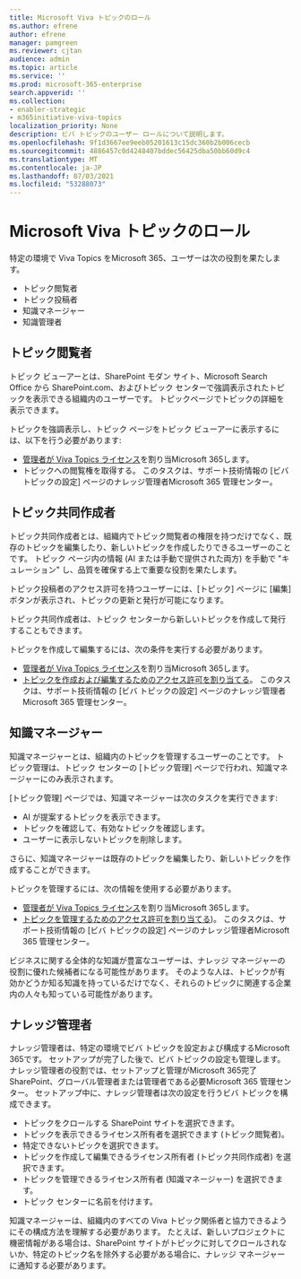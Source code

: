 ```yaml
---
title: Microsoft Viva トピックのロール
ms.author: efrene
author: efrene
manager: pamgreen
ms.reviewer: cjtan
audience: admin
ms.topic: article
ms.service: ''
ms.prod: microsoft-365-enterprise
search.appverid: ''
ms.collection:
- enabler-strategic
- m365initiative-viva-topics
localization_priority: None
description: ビバ トピックのユーザー ロールについて説明します。
ms.openlocfilehash: 9f1d3667ee9eeb05201613c15dc360b2b006cecb
ms.sourcegitcommit: 4886457c0d4248407bddec56425dba50bb60d9c4
ms.translationtype: MT
ms.contentlocale: ja-JP
ms.lasthandoff: 07/03/2021
ms.locfileid: "53288073"
---
```

# <a name="microsoft-viva-topics-roles"></a>Microsoft Viva トピックのロール 

特定の環境で Viva Topics をMicrosoft 365、ユーザーは次の役割を果たします。

- トピック閲覧者
- トピック投稿者
- 知識マネージャー
- 知識管理者

## <a name="topic-viewer"></a>トピック閲覧者

トピック ビューアーとは、SharePoint モダン サイト、Microsoft Search Office から SharePoint.com、およびトピック センターで強調表示されたトピックを表示できる組織内のユーザーです。 トピックページでトピックの詳細を表示できます。 

トピックを強調表示し、トピック ページをトピック ビューアーに表示するには、以下を行う必要があります:

- [管理者が Viva Topics ライセンス](./set-up-topic-experiences.md#assign-licenses)を割り当Microsoft 365します。
- トピックへの閲覧権を取得する。 このタスクは、サポート技術情報の [ビバ トピックの設定] ページのナレッジ管理者Microsoft 365 管理センター。

## <a name="topic-contributors"></a>トピック共同作成者

トピック共同作成者とは、組織内でトピック閲覧者の権限を持つだけでなく、既存のトピックを編集したり、新しいトピックを作成したりできるユーザーのことです。 トピック ページ内の情報 (AI または手動で提供された両方) を手動で "キュレーション" し、品質を確保する上で重要な役割を果たします。

トピック投稿者のアクセス許可を持つユーザーには、[トピック] ページに [編集] ボタンが表示され、トピックの更新と発行が可能になります。

トピック共同作成者は、トピック センターから新しいトピックを作成して発行することもできます。

トピックを作成して編集するには、次の条件を実行する必要があります。

- [管理者が Viva Topics ライセンス](./set-up-topic-experiences.md#assign-licenses)を割り当Microsoft 365します。
- [トピックを作成および編集するためのアクセス許可を割り当てる](./topic-experiences-user-permissions.md)。 このタスクは、サポート技術情報の [ビバ トピックの設定] ページのナレッジ管理者Microsoft 365 管理センター。

## <a name="knowledge-managers"></a>知識マネージャー

知識マネージャーとは、組織内のトピックを管理するユーザーのことです。  トピック管理は、トピック センターの [トピック管理] ページで行われ、知識マネージャーにのみ表示されます。

[トピック管理] ページでは、知識マネージャーは次のタスクを実行できます:

- AI が提案するトピックを表示できます。
- トピックを確認して、有効なトピックを確認します。
- ユーザーに表示しないトピックを削除します。

さらに、知識マネージャーは既存のトピックを編集したり、新しいトピックを作成することができます。

トピックを管理するには、次の情報を使用する必要があります。

- [管理者が Viva Topics ライセンス](./set-up-topic-experiences.md#assign-licenses)を割り当Microsoft 365します。
- [トピックを管理するためのアクセス許可を割り当てる](./topic-experiences-user-permissions.md))。 このタスクは、サポート技術情報の [ビバ トピックの設定] ページのナレッジ管理者Microsoft 365 管理センター。

ビジネスに関する全体的な知識が豊富なユーザーは、ナレッジ マネージャーの役割に優れた候補者になる可能性があります。 そのような人は、トピックが有効かどうか知る知識を持っているだけでなく、それらのトピックに関連する企業内の人々も知っている可能性があります。

## <a name="knowledge-admins"></a>ナレッジ管理者

ナレッジ管理者は、特定の環境でビバ トピックを設定および構成するMicrosoft 365です。 セットアップが完了した後で、ビバ トピックの設定も管理します。 ナレッジ管理者の役割では、セットアップと管理がMicrosoft 365完了SharePoint、グローバル管理者または管理者である必要Microsoft 365 管理センター。
セットアップ中に、ナレッジ管理者は次の設定を行うビバ トピックを構成できます。

- トピックをクロールする SharePoint サイトを選択できます。
- トピックを表示できるライセンス所有者を選択できます (トピック閲覧者)。
- 特定できないトピックを選択できます。
- トピックを作成して編集できるライセンス所有者 (トピック共同作成者) を選択できます。
- トピックを管理できるライセンス所有者 (知識マネージャー) を選択できます。
- トピック センターに名前を付けます。

知識マネージャーは、組織内のすべての Viva トピック関係者と協力できるようにその構成方法を理解する必要があります。 たとえば、新しいプロジェクトに機密情報がある場合は、SharePoint サイトがトピックに対してクロールされないか、特定のトピック名を除外する必要がある場合に、ナレッジ マネージャーに通知する必要があります。
